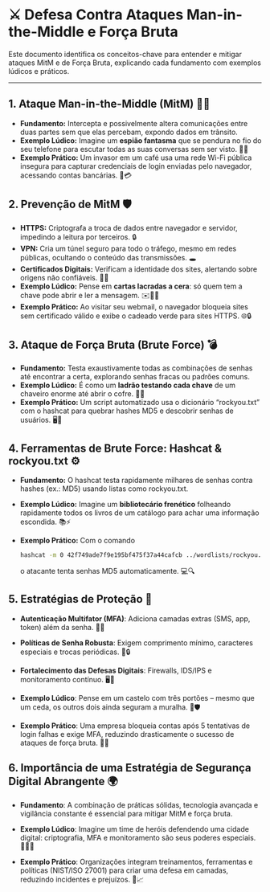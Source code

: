 # ⚔️ Defesa Contra Ataques Man-in-the-Middle e Força Bruta

Este documento identifica os conceitos-chave para entender e mitigar ataques MitM e de Força Bruta, explicando cada fundamento com exemplos lúdicos e práticos.

---

## 1. Ataque Man-in-the-Middle (MitM) 🕵️‍♂️  
- **Fundamento:** Intercepta e possivelmente altera comunicações entre duas partes sem que elas percebam, expondo dados em trânsito.  
- **Exemplo Lúdico:** Imagine um **espião fantasma** que se pendura no fio do seu telefone para escutar todas as suas conversas sem ser visto. 👻📞  
- **Exemplo Prático:** Um invasor em um café usa uma rede Wi-Fi pública insegura para capturar credenciais de login enviadas pelo navegador, acessando contas bancárias. 📡💳  

## 2. Prevenção de MitM 🛡️  
- **HTTPS:** Criptografa a troca de dados entre navegador e servidor, impedindo a leitura por terceiros. 🔒  
- **VPN:** Cria um túnel seguro para todo o tráfego, mesmo em redes públicas, ocultando o conteúdo das transmissões. 🕳️  
- **Certificados Digitais:** Verificam a identidade dos sites, alertando sobre origens não confiáveis. 📜✅  
- **Exemplo Lúdico:** Pense em **cartas lacradas a cera**: só quem tem a chave pode abrir e ler a mensagem. ✉️🕵️‍♀️  
- **Exemplo Prático:** Ao visitar seu webmail, o navegador bloqueia sites sem certificado válido e exibe o cadeado verde para sites HTTPS. 🌐🔒  

## 3. Ataque de Força Bruta (Brute Force) 💣  
- **Fundamento:** Testa exaustivamente todas as combinações de senhas até encontrar a certa, explorando senhas fracas ou padrões comuns.  
- **Exemplo Lúdico:** É como um **ladrão testando cada chave** de um chaveiro enorme até abrir o cofre. 🔑🔨  
- **Exemplo Prático:** Um script automatizado usa o dicionário “rockyou.txt” com o hashcat para quebrar hashes MD5 e descobrir senhas de usuários. 🖥️📂  

## 4. Ferramentas de Brute Force: Hashcat & rockyou.txt ⚙️  
- **Fundamento:** O hashcat testa rapidamente milhares de senhas contra hashes (ex.: MD5) usando listas como rockyou.txt.  
- **Exemplo Lúdico:** Imagine um **bibliotecário frenético** folheando rapidamente todos os livros de um catálogo para achar uma informação escondida. 📚⚡  
- **Exemplo Prático:** Com o comando 
  
  ```bash
  hashcat -m 0 42f749ade7f9e195bf475f37a44cafcb ../wordlists/rockyou.txt
  ```
    o atacante tenta senhas MD5 automaticamente. 💻🔍

## 5. Estratégias de Proteção 🔐
  - **Autenticação Multifator (MFA)**: Adiciona camadas extras (SMS, app, token) além da senha. 📱🔑
  - **Políticas de Senha Robusta**: Exigem comprimento mínimo, caracteres especiais e trocas periódicas. 📝🔒
  - **Fortalecimento das Defesas Digitais**: Firewalls, IDS/IPS e monitoramento contínuo. 🖥️🚨

  - **Exemplo Lúdico**: Pense em um castelo com três portões – mesmo que um ceda, os outros dois ainda seguram a muralha. 🏰🛡️
  - **Exemplo Prático**: Uma empresa bloqueia contas após 5 tentativas de login falhas e exige MFA, reduzindo drasticamente o sucesso de ataques de força bruta. 👥✅

## 6. Importância de uma Estratégia de Segurança Digital Abrangente 🌍
  - **Fundamento**: A combinação de práticas sólidas, tecnologia avançada e vigilância constante é essencial para mitigar MitM e força bruta.

  - **Exemplo Lúdico**: Imagine um time de heróis defendendo uma cidade digital: criptografia, MFA e monitoramento são seus poderes especiais. 🦸‍♂️🌟
  - **Exemplo Prático**: Organizações integram treinamentos, ferramentas e políticas (NIST/ISO 27001) para criar uma defesa em camadas, reduzindo incidentes e prejuízos. 🏢📈